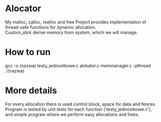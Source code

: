 # Alocator

My malloc, calloc, realloc and free
Project provides implementation of thread-safe functions for dynamic allocation. <br>
Custom_sbrk derive memory from system, which we will manage. <br>

# How to run

gcc -o (nazwa) testy_jednostkowe.c alokator.c memmanager.c -pthread
./(nazwa)

# More details

For every allocation there is used control block, space for data and fences. <br>
Program is tested by unit tests for each function ('testy_jednostkowe.c'), and simple program where we perform easy allocations and frees.
